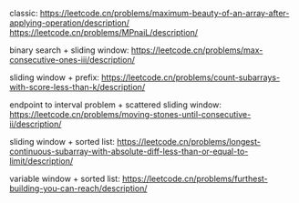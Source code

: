 
classic: 
https://leetcode.cn/problems/maximum-beauty-of-an-array-after-applying-operation/description/
https://leetcode.cn/problems/MPnaiL/description/


binary search + sliding window:
https://leetcode.cn/problems/max-consecutive-ones-iii/description/

sliding window + prefix:
https://leetcode.cn/problems/count-subarrays-with-score-less-than-k/description/

endpoint to interval problem + scattered sliding window:
https://leetcode.cn/problems/moving-stones-until-consecutive-ii/description/

sliding window + sorted list:
https://leetcode.cn/problems/longest-continuous-subarray-with-absolute-diff-less-than-or-equal-to-limit/description/

variable window + sorted list:
https://leetcode.cn/problems/furthest-building-you-can-reach/description/